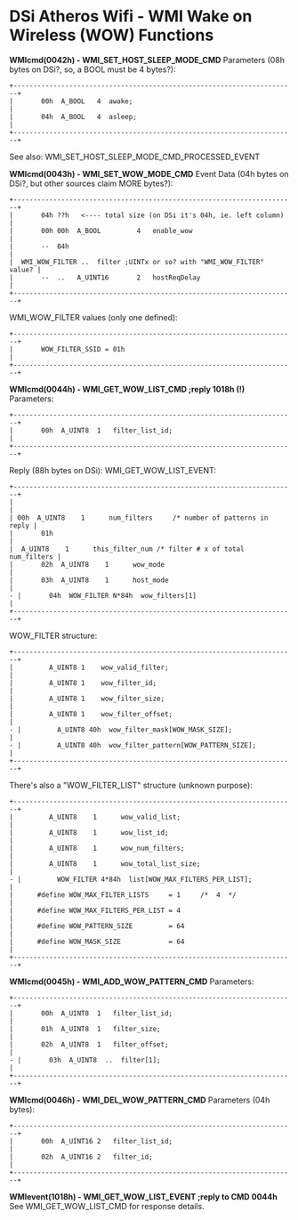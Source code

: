 # DSi Atheros Wifi - WMI Wake on Wireless (WOW) Functions


**WMIcmd(0042h) - WMI_SET_HOST_SLEEP_MODE_CMD**
Parameters (08h bytes on DSi?, so, a BOOL must be 4 bytes?):

```
+-----------------------------------------------------------------------+
|       00h  A_BOOL   4  awake;                                         |
|       04h  A_BOOL   4  asleep;                                        |
+-----------------------------------------------------------------------+
```

See also: WMI_SET_HOST_SLEEP_MODE_CMD_PROCESSED_EVENT

**WMIcmd(0043h) - WMI_SET_WOW_MODE_CMD**
Event Data (04h bytes on DSi?, but other sources claim MORE bytes?):

```
+-----------------------------------------------------------------------+
|       04h ??h   <---- total size (on DSi it's 04h, ie. left column)   |
|       00h 00h  A_BOOL         4   enable_wow                          |
|       --  04h                                                         |
|  WMI_WOW_FILTER ..  filter ;UINTx or so? with "WMI_WOW_FILTER" value? |
|       --  ..   A_UINT16       2   hostReqDelay                        |
+-----------------------------------------------------------------------+
```

WMI_WOW_FILTER values (only one defined):

```
+-----------------------------------------------------------------------+
|       WOW_FILTER_SSID = 01h                                           |
+-----------------------------------------------------------------------+
```


**WMIcmd(0044h) - WMI_GET_WOW_LIST_CMD ;reply 1018h (!)**
Parameters:

```
+-----------------------------------------------------------------------+
|       00h  A_UINT8  1   filter_list_id;                               |
+-----------------------------------------------------------------------+
```

Reply (88h bytes on DSi): WMI_GET_WOW_LIST_EVENT:

```
+-----------------------------------------------------------------------+
|                                                                       |
| 00h  A_UINT8    1      num_filters     /* number of patterns in reply |
|       01h                                                             |
|  A_UINT8    1      this_filter_num /* filter # x of total num_filters |
|       02h  A_UINT8    1      wow_mode                                 |
|       03h  A_UINT8    1      host_mode                                |
- |       04h  WOW_FILTER N*84h  wow_filters[1]                           |
+-----------------------------------------------------------------------+
```

WOW_FILTER structure:

```
+-----------------------------------------------------------------------+
|         A_UINT8 1    wow_valid_filter;                                |
|         A_UINT8 1    wow_filter_id;                                   |
|         A_UINT8 1    wow_filter_size;                                 |
|         A_UINT8 1    wow_filter_offset;                               |
- |         A_UINT8 40h  wow_filter_mask[WOW_MASK_SIZE];                  |
- |         A_UINT8 40h  wow_filter_pattern[WOW_PATTERN_SIZE];            |
+-----------------------------------------------------------------------+
```

There\'s also a \"WOW_FILTER_LIST\" structure (unknown purpose):

```
+-----------------------------------------------------------------------+
|         A_UINT8    1      wow_valid_list;                             |
|         A_UINT8    1      wow_list_id;                                |
|         A_UINT8    1      wow_num_filters;                            |
|         A_UINT8    1      wow_total_list_size;                        |
- |         WOW_FILTER 4*84h  list[WOW_MAX_FILTERS_PER_LIST];             |
|      #define WOW_MAX_FILTER_LISTS     = 1     /*  4  */               |
|      #define WOW_MAX_FILTERS_PER_LIST = 4                             |
|      #define WOW_PATTERN_SIZE         = 64                            |
|      #define WOW_MASK_SIZE            = 64                            |
+-----------------------------------------------------------------------+
```


**WMIcmd(0045h) - WMI_ADD_WOW_PATTERN_CMD**
Parameters:

```
+-----------------------------------------------------------------------+
|       00h  A_UINT8  1   filter_list_id;                               |
|       01h  A_UINT8  1   filter_size;                                  |
|       02h  A_UINT8  1   filter_offset;                                |
- |       03h  A_UINT8  ..  filter[1];                                    |
+-----------------------------------------------------------------------+
```


**WMIcmd(0046h) - WMI_DEL_WOW_PATTERN_CMD**
Parameters (04h bytes):

```
+-----------------------------------------------------------------------+
|       00h  A_UINT16 2   filter_list_id;                               |
|       02h  A_UINT16 2   filter_id;                                    |
+-----------------------------------------------------------------------+
```


**WMIevent(1018h) - WMI_GET_WOW_LIST_EVENT ;reply to CMD 0044h**
See WMI_GET_WOW_LIST_CMD for response details.



